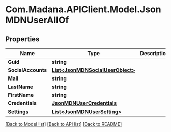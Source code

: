 
# Com.Madana.APIClient.Model.JsonMDNUserAllOf

## Properties

Name | Type | Description | Notes
------------ | ------------- | ------------- | -------------
**Guid** | **string** |  | [optional] 
**SocialAccounts** | [**List&lt;JsonMDNSocialUserObject&gt;**](JsonMDNSocialUserObject.md) |  | [optional] 
**Mail** | **string** |  | [optional] 
**LastName** | **string** |  | [optional] 
**FirstName** | **string** |  | [optional] 
**Credentials** | [**JsonMDNUserCredentials**](JsonMDNUserCredentials.md) |  | [optional] 
**Settings** | [**List&lt;JsonMDNUserSetting&gt;**](JsonMDNUserSetting.md) |  | [optional] 

[[Back to Model list]](../README.md#documentation-for-models)
[[Back to API list]](../README.md#documentation-for-api-endpoints)
[[Back to README]](../README.md)

